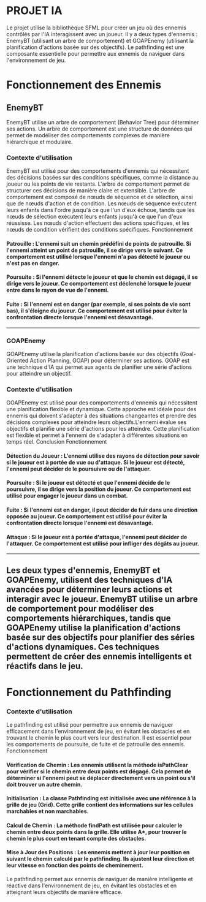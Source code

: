 # **PROJET IA**
Le projet utilise la bibliothèque SFML pour créer un jeu où des ennemis contrôlés par l'IA interagissent avec un joueur. Il y a deux types d'ennemis : EnemyBT (utilisant un arbre de comportement) et GOAPEnemy (utilisant la planification d'actions basée sur des objectifs). Le pathfinding est une composante essentielle pour permettre aux ennemis de naviguer dans l'environnement de jeu.
# Fonctionnement des Ennemis
## **EnemyBT**

EnemyBT utilise un arbre de comportement (Behavior Tree) pour déterminer ses actions. Un arbre de comportement est une structure de données qui permet de modéliser des comportements complexes de manière hiérarchique et modulaire.
### **Contexte d'utilisation**

EnemyBT est utilisé pour des comportements d'ennemis qui nécessitent des décisions basées sur des conditions spécifiques, comme la distance au joueur ou les points de vie restants. L'arbre de comportement permet de structurer ces décisions de manière claire et extensible. L'arbre de comportement est composé de nœuds de séquence et de sélection, ainsi que de nœuds d'action et de condition. Les nœuds de séquence exécutent leurs enfants dans l'ordre jusqu'à ce que l'un d'eux échoue, tandis que les nœuds de sélection exécutent leurs enfants jusqu'à ce que l'un d'eux réussisse. Les nœuds d'action effectuent des actions spécifiques, et les nœuds de condition vérifient des conditions spécifiques.
Fonctionnement

#### **Patrouille** : L'ennemi suit un chemin prédéfini de points de patrouille. Si l'ennemi atteint un point de patrouille, il se dirige vers le suivant. Ce comportement est utilisé lorsque l'ennemi n'a pas détecté le joueur ou n'est pas en danger.
####	**Poursuite** : Si l'ennemi détecte le joueur et que le chemin est dégagé, il se dirige vers le joueur. Ce comportement est déclenché lorsque le joueur entre dans le rayon de vue de l'ennemi.
####	**Fuite** : Si l'ennemi est en danger (par exemple, si ses points de vie sont bas), il s'éloigne du joueur. Ce comportement est utilisé pour éviter la confrontation directe lorsque l'ennemi est désavantagé.
---
### **GOAPEnemy**
GOAPEnemy utilise la planification d'actions basée sur des objectifs (Goal-Oriented Action Planning, GOAP) pour déterminer ses actions. GOAP est une technique d'IA qui permet aux agents de planifier une série d'actions pour atteindre un objectif.
### Contexte d'utilisation
GOAPEnemy est utilisé pour des comportements d'ennemis qui nécessitent une planification flexible et dynamique. Cette approche est idéale pour des ennemis qui doivent s'adapter à des situations changeantes et prendre des décisions complexes pour atteindre leurs objectifs.L'ennemi évalue ses objectifs et planifie une série d'actions pour les atteindre. Cette planification est flexible et permet à l'ennemi de s'adapter à différentes situations en temps réel.
Conclusion
Fonctionnement
####	**Détection du Joueur** : L'ennemi utilise des rayons de détection pour savoir si le joueur est à portée de vue ou d'attaque. Si le joueur est détecté, l'ennemi peut décider de le poursuivre ou de l'attaquer.
####	**Poursuite** : Si le joueur est détecté et que l'ennemi décide de le poursuivre, il se dirige vers la position du joueur. Ce comportement est utilisé pour engager le joueur dans un combat.
####	**Fuite** : Si l'ennemi est en danger, il peut décider de fuir dans une direction opposée au joueur. Ce comportement est utilisé pour éviter la confrontation directe lorsque l'ennemi est désavantagé.
####	**Attaque** : Si le joueur est à portée d'attaque, l'ennemi peut décider de l'attaquer. Ce comportement est utilisé pour infliger des dégâts au joueur.
---
Les deux types d'ennemis, EnemyBT et GOAPEnemy, utilisent des techniques d'IA avancées pour déterminer leurs actions et interagir avec le joueur. EnemyBT utilise un arbre de comportement pour modéliser des comportements hiérarchiques, tandis que GOAPEnemy utilise la planification d'actions basée sur des objectifs pour planifier des séries d'actions dynamiques. Ces techniques permettent de créer des ennemis intelligents et réactifs dans le jeu.
---
# Fonctionnement du Pathfinding
### Contexte d'utilisation
Le pathfinding est utilisé pour permettre aux ennemis de naviguer efficacement dans l'environnement de jeu, en évitant les obstacles et en trouvant le chemin le plus court vers leur destination. Il est essentiel pour les comportements de poursuite, de fuite et de patrouille des ennemis.
Fonctionnement
#### **Vérification de Chemin** : Les ennemis utilisent la méthode isPathClear pour vérifier si le chemin entre deux points est dégagé. Cela permet de déterminer si l'ennemi peut se déplacer directement vers un point ou s'il doit trouver un autre chemin.
#### **Initialisation** : La classe Pathfinding est initialisée avec une référence à la grille de jeu (Grid). Cette grille contient des informations sur les cellules marchables et non marchables.
#### **Calcul de Chemin** : La méthode findPath est utilisée pour calculer le chemin entre deux points dans la grille. Elle utilise A*, pour trouver le chemin le plus court en tenant compte des obstacles.
#### **Mise à Jour des Positions** : Les ennemis mettent à jour leur position en suivant le chemin calculé par le pathfinding. Ils ajustent leur direction et leur vitesse en fonction des points de cheminement.

Le pathfinding permet aux ennemis de naviguer de manière intelligente et réactive dans l'environnement de jeu, en évitant les obstacles et en atteignant leurs objectifs de manière efficace.
